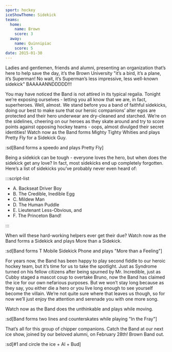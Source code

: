 ```yaml
---
sport: hockey
iceShowTheme: Sidekick
teams:
  home:
    name: Brown
    score: 3
  away:
    name: Quinnipiac
    score: 5
date: 2015-01-30
---
```


Ladies and gentlemen, friends and alumni, presenting an organization that’s here to help save the day, it’s the Brown University "it’s a bird, it’s a plane, it’s Superman! No wait, it’s Superman’s less impressive, less well-known sidekick" BAAAAANNDDDDD!!!

You may have noticed the Band is not attired in its typical regalia. Tonight we’re exposing ourselves - letting you all know that we are, in fact, superheroes. Well, almost. We stand before you a band of faithful sidekicks, doing our best to make sure that our heroic companions’ alter egos are protected and their hero underwear are dry-cleaned and starched. We’re on the sidelines, cheering on our heroes as they skate around and try to score points against opposing hockey teams - oops, almost divulged their secret identities! Watch now as the Band forms Mighty Tighty Whities and plays Pretty Fly for a Sidekick Guy.

:sd[Band forms a speedo and plays Pretty Fly]

Being a sidekick can be tough - everyone loves the hero, but when does the sidekick get any love? In fact, most sidekicks end up completely forgotten. Here’s a list of sidekicks you’ve probably never even heard of:

:::script-list

- A. Backseat Driver Boy
- B. The Credible, Inedible Egg
- C. Mildew Man
- D. The Human Puddle
- E. Lieutenant Less-Obvious, and
- F. The Princeton Band!

:::

When will these hard-working helpers ever get their due? Watch now as the Band forms a Sidekick and plays More than a Sidekick.

:sd[Band forms T Mobile Sidekick Phone and plays "More than a Feeling"]

For years now, the Band has been happy to play second fiddle to our heroic hockey team, but it’s time for us to take the spotlight. Just as Syndrome turned on his fellow citizens after being spurned by Mr. Incredible, just as Cubby staged a mascot coup to overtake Bruno, now the Band has claimed the ice for our own nefarious purposes. But we won’t stay long because as they say, you either die a hero or you live long enough to see yourself become the villain. We’re not quite sure where that leaves us though, so for now we’ll just enjoy the attention and serenade you with one more song.

Watch now as the Band does the unthinkable and plays while moving.

:sd[Band forms two lines and counterskates while playing "In the Fray"]

That’s all for this group of chipper companions. Catch the Band at our next ice show, joined by our beloved alumni, on February 28th! Brown Band out.

:sd[#1 and circle the ice + Al + Bud]
